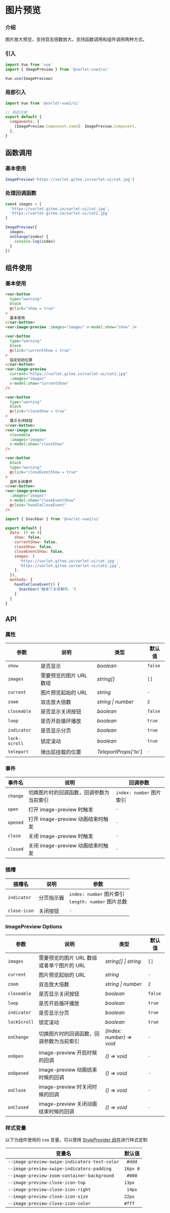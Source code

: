 # 图片预览

### 介绍

图片放大预览，支持双击倍数放大，支持函数调用和组件调用两种方式。

### 引入

```js
import Vue from 'vue'
import { ImagePreview } from '@varlet-vue2/ui'

Vue.use(ImagePreview)
```

### 局部引入
```js
import Vue from '@varlet-vue2/ui'

// 局部注册
export default {
  components: {
    [ImagePreview.Component.name]: ImagePreview.Component,
  },
}
```

## 函数调用

### 基本使用

```js
ImagePreview('https://varlet.gitee.io/varlet-ui/cat.jpg')
```

### 处理回调函数
```js
const images = [
  'https://varlet.gitee.io/varlet-ui/cat.jpg',
  'https://varlet.gitee.io/varlet-ui/cat2.jpg'
]

ImagePreview({
  images,
  onChange(index) {
    console.log(index)
  }
})
```


## 组件使用

### 基本使用

```html
<var-button
  type="warning"
  block
  @click="show = true"
>
  基本使用
</var-button>
<var-image-preview :images="images" v-model:show="show" />

<var-button
  type="warning"
  block
  @click="currentShow = true"
>
  指定初始位置
</var-button>
<var-image-preview
  current="https://varlet.gitee.io/varlet-ui/cat2.jpg"
  :images="images"
  v-model:show="currentShow"
/>

<var-button
  type="warning"
  block
  @click="closeShow = true"
>
  展示关闭按钮
</var-button>
<var-image-preview
  closeable
  :images="images"
  v-model:show="closeShow"
/>

<var-button
  block
  type="warning"
  @click="closeEventShow = true"
>
  监听关闭事件
</var-button>
<var-image-preview
  :images="images"
  v-model:show="closeEventShow"
  @close="handleCloseEvent"
/>
```

```javascript
import { Snackbar } from '@varlet-vue2/ui'

export default {
  data: () => ({
    show: false,
    currentShow: false,
    closeShow: false,
    closeEventShow: false,
    images: [
      'https://varlet.gitee.io/varlet-ui/cat.jpg',
      'https://varlet.gitee.io/varlet-ui/cat2.jpg',
    ],
  }),
  methods: {
    handleCloseEvent() {
      Snackbar('触发了关闭事件。')
    }
  }
}
```


## API

### 属性

| 参数         | 说明   | 类型  | 默认值  |
| ------------ | ------------ | ------------------ | ------------ |
| `show`       | 是否显示     | _boolean_ | `false` |
| `images`     | 需要预览的图片 URL 数组 | _string[]_ | `[]` |
| `current`    | 图片预览起始的 URL | _string_ | `-` |
| `zoom`       | 双击放大倍数 | _string \| number_ | `2` |
| `closeable`  | 是否显示关闭按钮 | _boolean_ | `false` |
| `loop`       | 是否开启循环播放 | _boolean_ | `true` |
| `indicator`  | 是否显示分页 | _boolean_ | `true` |
| `lock-scroll` | 锁定滚动 | _boolean_ | `true` |
| `teleport`   | 弹出层挂载的位置 | _TeleportProps['to']_ | `-` |

### 事件

| 事件名 | 说明  | 回调参数 |
| ----- | ---- | ----- |
| `change` | 切换图片时的回调函数，回调参数为当前索引 | `index: number` 图片索引 |
| `open`   | 打开 image-preview 时触发 | `-`  |
| `opened` | 打开 image-preview 动画结束时触发 | `-` |
| `close`  | 关闭 image-preview 时触发 | `-` |
| `closed` | 关闭 image-preview 动画结束时触发 | `-` |

### 插槽

| 插槽名 | 说明 | 参数 |
| --- | --- | --- |
| `indicator` | 分页指示器 | `index: number` 图片索引 <br> `length: number` 图片总数 |
| `close-icon` | 关闭按钮 | `-` |

### ImagePreview Options

| 参数   | 说明  |  类型  | 默认值 |
| ------ | ----------- | ------ | -------- |
| `images`     | 需要预览的图片 URL 数组或者单个图片的 URL  | _string[] \| string_ | `[]` |
| `current`    | 图片预览起始的 URL | _string_ | `-` |
| `zoom`       | 双击放大倍数  | _string \| number_ | `2` |
| `closeable`  | 是否显示关闭按钮 | _boolean_ | `false` |
| `loop`       | 是否开启循环播放 | _boolean_ | `true` |
| `indicator`  | 是否显示分页 | _boolean_ | `true` |
| `lockScroll` | 锁定滚动 | _boolean_ | `true` |
| `onChange`   | 切换图片时的回调函数，回调参数为当前索引 | _(index: number) => void_  |  `-` |
| `onOpen`   | image-preview 开启时候的回调 |  _() => void_ | `-` |
| `onOpened` | image-preview 动画结束时候的回调 |   _() => void_ | `-` |
| `onClose`  | image-preview 时关闭时候的回调 |  _() => void_ |  `-` |
| `onClosed` | image-preview 关闭动画结束时候的回调 |  _() => void_ | `-` |

### 样式变量
以下为组件使用的 css 变量，可以使用 [StyleProvider 组件](#/zh-CN/style-provider)进行样式定制

| 变量名  | 默认值   |
| ------ | -------- |
| `--image-preview-swipe-indicators-text-color` | ` #ddd`  |
| `--image-preview-swipe-indicators-padding` | `16px 0` |
| `--image-preview-zoom-container-background`| ` #000`  |
| `--image-preview-close-icon-top` | `13px` |
| `--image-preview-close-icon-right` | ` 14px` |
| `--image-preview-close-icon-size` | `22px` |
| `--image-preview-close-icon-color` | `#fff` |
